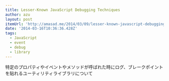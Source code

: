 ```yaml
---
title: Lesser-Known JavaScript Debugging Techniques
author: azu
layout: post
itemUrl: 'http://amasad.me/2014/03/09/lesser-known-javascript-debugging-techniques/'
date: '2014-03-16T10:36:36.428Z'
tags:
  - JavaScript
  - event
  - debug
  - library
---
```

特定のプロパティやイベントやメソッドが呼ばれた時にログ、ブレークポイントを貼れるユーティリティライブラリについて
